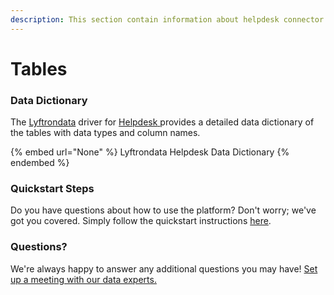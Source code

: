 ```yaml
---
description: This section contain information about helpdesk connector tables information
---
```


# Tables

### Data Dictionary

The [Lyftrondata](https://www.lyftrondata.com/) driver for [Helpdesk](None/)[ ](https://www.lyftrondata.com/integration/helpdesk/)provides a detailed data dictionary of the tables with data types and column names.

{% embed url="None" %}
Lyftrondata Helpdesk Data Dictionary
{% endembed %}

### Quickstart Steps

Do you have questions about how to use the platform? Don't worry; we've got you covered. Simply follow the quickstart instructions [here](../README.md).

### Questions? <a href="#questions" id="questions"></a>

We're always happy to answer any additional questions you may have! [Set up a meeting with our data experts.](https://www.lyftrondata.com/book-a-meeting/)

